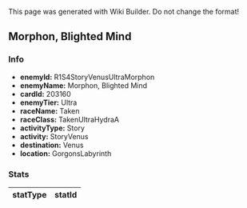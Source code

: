 <span class="wiki-builder">This page was generated with Wiki Builder. Do not change the format!</span>

## Morphon, Blighted Mind
### Info
* **enemyId:** R1S4StoryVenusUltraMorphon
* **enemyName:** Morphon, Blighted Mind
* **cardId:** 203160
* **enemyTier:** Ultra
* **raceName:** Taken
* **raceClass:** TakenUltraHydraA
* **activityType:** Story
* **activity:** StoryVenus
* **destination:** Venus
* **location:** GorgonsLabyrinth

### Stats
statType | statId
-------- | ------

